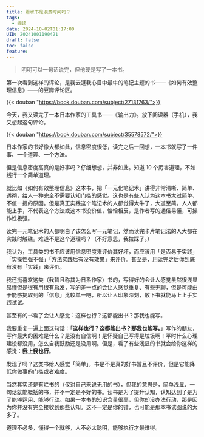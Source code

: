 ```yaml
---
title: 看水书是浪费时间吗？
tags:
  - 阅读
date: 2024-10-02T01:17:00
UID: 20241001190421
draft: false
toc: false
feature:
---
```



>明明可以一句话说完，但他硬是写了一本书。

第一次看到这样的评论，是我去逛我心目中最牛的笔记主题的书——《如何有效整理信息》——的豆瓣评论区。

{{< douban "https://book.douban.com/subject/27131763/">}}

今天，我又读完了一本日本作家的工具书——《输出力》。放下阅读器（手机），我又想起这句评论。

{{< douban "https://book.douban.com/subject/35578572/">}}

日本作家的书好像大都如此，信息密度很低，读完之后一回想，一本书就写了一件事、一个道理、一个方法。

但是信息密度高真的是好事吗？仔细想想，并非如此。知道 10 个厉害道理，不如践行一个简单道理。

<!--more-->

就比如《如何有效整理信息》这本书，把「一元化笔记术」讲得非常清晰、简单、透彻，给人一种完全不需要认知门槛的感觉。这也是有些人认为这本书太过简单、不值一提的原因。但是真正实践这个笔记术的人都觉得太牛了，大道至简。人人都能上手，不代表这个方法或这本书没价值，恰恰相反，是作者写的通俗易懂，可操作性极强。

读完一元笔记术的人都明白了该怎么写一元笔记，然而读完卡片笔记法的人大都在实践时触礁。难道不是这个道理吗？（不好意思，我拉踩了。）

我认为，工具类的书不应该用信息密度来评价其好坏，而应该用「是否易于实践」「实操性强不强」「方法实践后有没有效果」来评价。甚至是，用读完之后你到底有没有「实践」来评价。

我还挺喜欢这类（我暂且称其为日系作家）书的，写得好的会让人感觉虽然很浅显易懂但是很有用很有启发，写的差一点的会让人感觉重复、有些无聊，但是可能由于能够提取到的「信息」比较单一吧，所以让人印象深刻，放下书就能马上上手实践试试。

甚至有的书看了会让人感觉：这样也行？这都能出书？那我也能写。

我要重复一遍上面这句话：「**这样也行？这都能出书？那我也能写。**」写作的朋友，写作最大的困难是什么？是没有自信啊！是怀疑自己写得是垃圾啊！平时什么心理建设都没用，怎么自我鼓励还是没用啊。但是，看了有些浅显的书就会给你这样的感觉：**我上我也行**。

发现了吗？这类书给人感觉「简单」，书是不是真的好书暂且不评价，但是它能降低你做事的门槛或者难度。

当然其实还是有烂书的（仅对自己来说无用的书），但我的意思是，简单浅显、一句话就能概括的书，并不一定是不好的书。读书是为了提升认知，认知达到了是为了能够运用、能够行动。如果一本书的知识含量很高，但你却没办法行动，那是因为你并没有完全接收到那些认知。这不一定是你的错，也可能是那本书试图说的太多了。

道理不必多，懂得一个就够，人不必太聪明，能够执行才最难得。